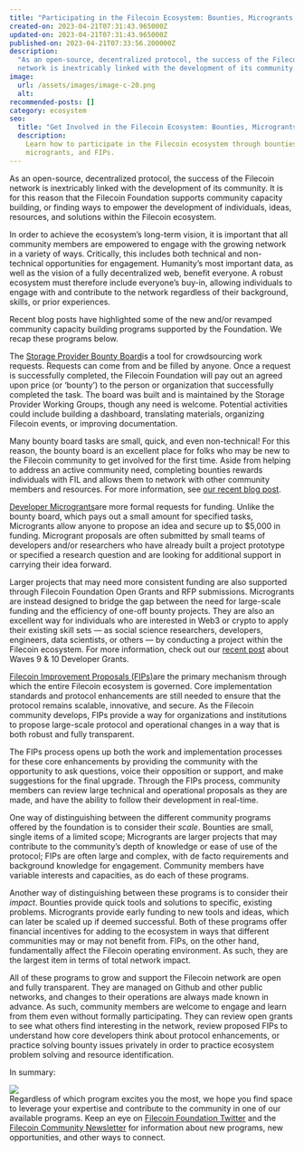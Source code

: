 ```yaml
---
title: "Participating in the Filecoin Ecosystem: Bounties, Microgrants, and FIPs"
created-on: 2023-04-21T07:31:43.965000Z
updated-on: 2023-04-21T07:31:43.965000Z
published-on: 2023-04-21T07:33:56.200000Z
description:
  "As an open-source, decentralized protocol, the success of the Filecoin
  network is inextricably linked with the development of its community. "
image:
  url: /assets/images/image-c-20.png
  alt:
recommended-posts: []
category: ecosystem
seo:
  title: "Get Involved in the Filecoin Ecosystem: Bounties, Microgrants, and FIPs"
  description:
    Learn how to participate in the Filecoin ecosystem through bounties,
    microgrants, and FIPs.
---
```


As an open-source, decentralized protocol, the success of the Filecoin network is inextricably linked with the development of its community. It is for this reason that the Filecoin Foundation supports community capacity building, or finding ways to empower the development of individuals, ideas, resources, and solutions within the Filecoin ecosystem.

In order to achieve the ecosystem’s long-term vision, it is important that all community members are empowered to engage with the growing network in a variety of ways. Critically, this includes both technical and non-technical opportunities for engagement. Humanity’s most important data, as well as the vision of a fully decentralized web, benefit everyone. A robust ecosystem must therefore include everyone’s buy-in, allowing individuals to engage with and contribute to the network regardless of their background, skills, or prior experiences.

Recent blog posts have highlighted some of the new and/or revamped community capacity building programs supported by the Foundation. We recap these programs below.

The [Storage Provider Bounty Board](https://github.com/filecoin-project/community/projects/1)is a tool for crowdsourcing work requests. Requests can come from and be filled by anyone. Once a request is successfully completed, the Filecoin Foundation will pay out an agreed upon price (or ‘bounty’) to the person or organization that successfully completed the task. The board was built and is maintained by the Storage Provider Working Groups, though any need is welcome. Potential activities could include building a dashboard, translating materials, organizing Filecoin events, or improving documentation.

Many bounty board tasks are small, quick, and even non-technical! For this reason, the bounty board is an excellent place for folks who may be new to the Filecoin community to get involved for the first time. Aside from helping to address an active community need, completing bounties rewards individuals with FIL and allows them to network with other community members and resources. For more information, see [our recent blog post](https://filecoinfoundation.medium.com/introducing-the-storage-provider-bounty-board-b98eace44dd0).

[Developer Microgrants](https://github.com/filecoin-project/devgrants)are more formal requests for funding. Unlike the bounty board, which pays out a small amount for specified tasks, Microgrants allow anyone to propose an idea and secure up to $5,000 in funding. Microgrant proposals are often submitted by small teams of developers and/or researchers who have already built a project prototype or specified a research question and are looking for additional support in carrying their idea forward.

Larger projects that may need more consistent funding are also supported through Filecoin Foundation Open Grants and RFP submissions. Microgrants are instead designed to bridge the gap between the need for large-scale funding and the efficiency of one-off bounty projects. They are also an excellent way for individuals who are interested in Web3 or crypto to apply their existing skill sets — as social science researchers, developers, engineers, data scientists, or others — by conducting a project within the Filecoin ecosystem. For more information, check out our [recent post](https://filecoinfoundation.medium.com/new-wave-9-developer-grant-recipients-d3f92868ba1f) about Waves 9 & 10 Developer Grants.

[Filecoin Improvement Proposals (FIPs)](https://github.com/filecoin-project/FIPs)are the primary mechanism through which the entire Filecoin ecosystem is governed. Core implementation standards and protocol enhancements are still needed to ensure that the protocol remains scalable, innovative, and secure. As the Filecoin community develops, FIPs provide a way for organizations and institutions to propose large-scale protocol and operational changes in a way that is both robust and fully transparent.

The FIPs process opens up both the work and implementation processes for these core enhancements by providing the community with the opportunity to ask questions, voice their opposition or support, and make suggestions for the final upgrade. Through the FIPs process, community members can review large technical and operational proposals as they are made, and have the ability to follow their development in real-time.

One way of distinguishing between the different community programs offered by the foundation is to consider their _scale_. Bounties are small, single items of a limited scope; Microgrants are larger projects that may contribute to the community’s depth of knowledge or ease of use of the protocol; FIPs are often large and complex, with de facto requirements and background knowledge for engagement. Community members have variable interests and capacities, as do each of these programs.

Another way of distinguishing between these programs is to consider their _impact_. Bounties provide quick tools and solutions to specific, existing problems. Microgrants provide early funding to new tools and ideas, which can later be scaled up if deemed successful. Both of these programs offer financial incentives for adding to the ecosystem in ways that different communities may or may not benefit from. FIPs, on the other hand, fundamentally affect the Filecoin operating environment. As such, they are the largest item in terms of total network impact.

All of these programs to grow and support the Filecoin network are open and fully transparent. They are managed on Github and other public networks, and changes to their operations are always made known in advance. As such, community members are welcome to engage and learn from them even without formally participating. They can review open grants to see what others find interesting in the network, review proposed FIPs to understand how core developers think about protocol enhancements, or practice solving bounty issues privately in order to practice ecosystem problem solving and resource identification.

In summary:

![](/assets/images/643e68b74c24b9bbcc6ff4ef_1-qp5u_ymqnh7e1mxutnsmka.png)\
Regardless of which program excites you the most, we hope you find space to leverage your expertise and contribute to the community in one of our available programs. Keep an eye on [Filecoin Foundation Twitter](https://twitter.com/FilFoundation) and the [Filecoin Community Newsletter](https://mailchi.mp/filecoin.io/filecoin-news-issue-66114?e=40a083d0cb) for information about new programs, new opportunities, and other ways to connect.
